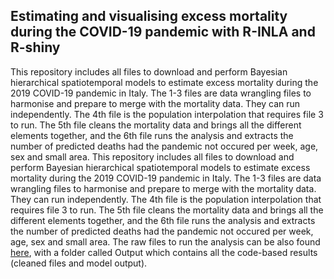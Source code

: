 ## Estimating and visualising excess mortality during the COVID-19 pandemic with R-INLA and R-shiny

This repository includes all files to download and perform Bayesian hierarchical spatiotemporal models to estimate excess mortality during the 2019 COVID-19 pandemic in Italy. The 1-3 files are data wrangling files to harmonise and prepare to merge with the mortality data. They can run independently. The 4th file is the population interpolation that requires file 3 to run. The 5th file cleans the mortality data and brings all the different elements together, and the 6th file runs the analysis and extracts the number of predicted deaths had the pandemic not occured per week, age, sex and small area.
This repository includes all files to download and perform Bayesian hierarchical spatiotemporal models to estimate excess mortality during the 2019 COVID-19 pandemic in Italy. The 1-3 files are data wrangling files to harmonise and prepare to merge with the mortality data. They can run independently. The 4th file is the population interpolation that requires file 3 to run. The 5th file cleans the mortality data and brings all the different elements together, and the 6th file runs the analysis and extracts the number of predicted deaths had the pandemic not occured per week, age, sex and small area. The raw files to run the analysis can be also found [here](https://imperialcollegelondon.box.com/s/5di16s2ybnpfcltnfcl5en2rom5fj5vd), with a folder called Output which contains all the code-based results (cleaned files and model output).
